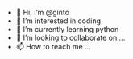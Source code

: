 - 👋 Hi, I’m @ginto
- 👀 I’m interested in coding
- 🌱 I’m currently learning python
- 💞️ I’m looking to collaborate on ...
- 📫 How to reach me ...

<!---
ginnto/ginnto is a ✨ special ✨ repository because its `README.md` (this file) appears on your GitHub profile.
You can click the Preview link to take a look at your changes.
--->
